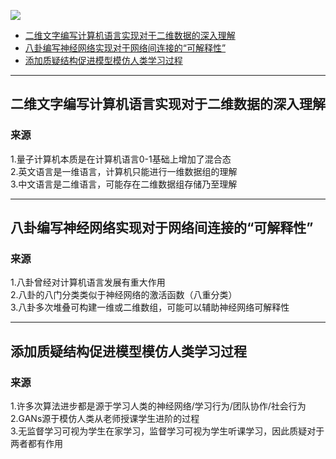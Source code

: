 ![](http://latex.codecogs.com/gif.latex?\color{blue}{Catalogue})

- [二维文字编写计算机语言实现对于二维数据的深入理解](#二维文字)
- [八卦编写神经网络实现对于网络间连接的“可解释性”](#八卦)
- [添加质疑结构促进模型模仿人类学习过程](#质疑结构)
***
## <a id="二维文字">二维文字编写计算机语言实现对于二维数据的深入理解</a>
### 来源
1.量子计算机本质是在计算机语言0-1基础上增加了混合态     
2.英文语言是一维语言，计算机只能进行一维数据组的理解     
3.中文语言是二维语言，可能存在二维数据组存储乃至理解     
***
## <a id="八卦">八卦编写神经网络实现对于网络间连接的“可解释性”</a>
### 来源
1.八卦曾经对计算机语言发展有重大作用     
2.八卦的八门分类类似于神经网络的激活函数（八重分类）     
3.八卦多次堆叠可构建一维或二维数组，可能可以辅助神经网络可解释性     
***
## <a id="质疑结构">添加质疑结构促进模型模仿人类学习过程</a>
### 来源
1.许多次算法进步都是源于学习人类的神经网络/学习行为/团队协作/社会行为    
2.GANs源于模仿人类从老师授课学生进阶的过程    
3.无监督学习可视为学生在家学习，监督学习可视为学生听课学习，因此质疑对于两者都有作用   
